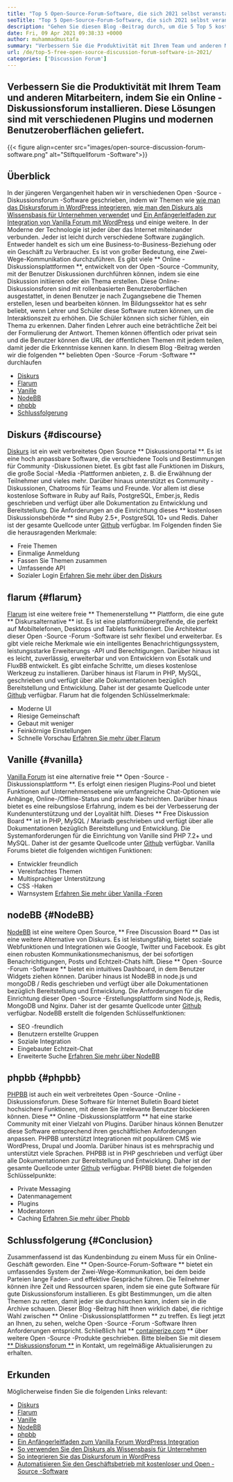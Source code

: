 ```yaml
---
title: "Top 5 Open-Source-Forum-Software, die sich 2021 selbst veranstalten können" 
seoTitle: "Top 5 Open-Source-Forum-Software, die sich 2021 selbst veranstalten können" 
description: "Gehen Sie diesen Blog -Beitrag durch, um die 5 Top 5 kostenlosen Open -Source -Forum -Software zu erhalten, die Diskurs, Flarum, Vanille, NodeBB und PHPBB enthält." 
date: Fri, 09 Apr 2021 09:38:33 +0000
author: muhammadmustafa
summary: "Verbessern Sie die Produktivität mit Ihrem Team und anderen Mitarbeitern, indem Sie ein Online -Diskussionsforum installieren. Diese Lösungen sind mit verschiedenen Plugins und modernen Benutzeroberflächen geliefert." 
url: /de/top-5-free-open-source-discussion-forum-software-in-2021/
categories: ['Discussion Forum']
---
```


## Verbessern Sie die Produktivität mit Ihrem Team und anderen Mitarbeitern, indem Sie ein Online -Diskussionsforum installieren. Diese Lösungen sind mit verschiedenen Plugins und modernen Benutzeroberflächen geliefert.

{{< figure align=center src="images/open-source-discussion-forum-software.png" alt="Stiftquellforum -Software">}}


## **Überblick**
In der jüngeren Vergangenheit haben wir in verschiedenen Open -Source -Diskussionsforum -Software geschrieben, indem wir Themen wie [wie man das Diskursforum in WordPress integrieren][1], [wie man den Diskurs als Wissensbasis für Unternehmen verwendet][2] und [ Ein Anfängerleitfaden zur Integration von Vanilla Forum mit WordPress][3] und einige weitere. In der Moderne der Technologie ist jeder über das Internet miteinander verbunden. Jeder ist leicht durch verschiedene Software zugänglich. Entweder handelt es sich um eine Business-to-Business-Beziehung oder ein Geschäft zu Verbraucher. Es ist von großer Bedeutung, eine Zwei-Wege-Kommunikation durchzuführen. Es gibt viele ** Online -Diskussionsplattformen **, entwickelt von der Open -Source -Community, mit der Benutzer Diskussionen durchführen können, indem sie eine Diskussion initiieren oder ein Thema erstellen.
Diese Online-Diskussionsforen sind mit rollenbasierten Benutzeroberflächen ausgestattet, in denen Benutzer je nach Zugangsebene die Themen erstellen, lesen und bearbeiten können. Im Bildungssektor hat es sehr beliebt, wenn Lehrer und Schüler diese Software nutzen können, um die Interaktionszeit zu erhöhen. Die Schüler können sich sicher fühlen, ein Thema zu erkennen. Daher finden Lehrer auch eine beträchtliche Zeit bei der Formulierung der Antwort. Themen können öffentlich oder privat sein und die Benutzer können die URL der öffentlichen Themen mit jedem teilen, damit jeder die Erkenntnisse kennen kann. In diesem Blog -Beitrag werden wir die folgenden ** beliebten Open -Source -Forum -Software ** durchlaufen
  * [Diskurs][4]
  * [Flarum][5]
  * [Vanille][6]
  * [NodeBB][7]
  * [phpbb][8]
  * [Schlussfolgerung][9]

## Diskurs {#discourse}
[Diskurs][10] ist ein weit verbreitetes Open Source ** Diskussionsportal **. Es ist eine hoch anpassbare Software, die verschiedene Tools und Bestimmungen für Community -Diskussionen bietet. Es gibt fast alle Funktionen im Diskurs, die große Social -Media -Plattformen anbieten, z. B. die Erwähnung der Teilnehmer und vieles mehr. Darüber hinaus unterstützt es Community -Diskussionen, Chatrooms für Teams und Freunde. Vor allem ist diese kostenlose Software in Ruby auf Rails, PostgreSQL, Ember.js, Redis geschrieben und verfügt über alle Dokumentation zu Entwicklung und Bereitstellung. Die Anforderungen an die Einrichtung dieses ** kostenlosen Diskussionsbehörde ** sind Ruby 2.5+, PostgreSQL 10+ und Redis. Daher ist der gesamte Quellcode unter [Github][11] verfügbar.
Im Folgenden finden Sie die herausragenden Merkmale:
  * Freie Themen
  * Einmalige Anmeldung
  * Fassen Sie Themen zusammen
  * Umfassende API
  * Sozialer Login
[Erfahren Sie mehr über den Diskurs][12]

## flarum {#flarum}
[Flarum][13] ist eine weitere freie ** Themenerstellung ** Plattform, die eine gute ** Diskursalternative ** ist. Es ist eine plattformübergreifende, die perfekt auf Mobiltelefonen, Desktops und Tablets funktioniert. Die Architektur dieser Open -Source -Forum -Software ist sehr flexibel und erweiterbar. Es gibt viele reiche Merkmale wie ein intelligentes Benachrichtigungssystem, leistungsstarke Erweiterungs -API und Berechtigungen. Darüber hinaus ist es leicht, zuverlässig, erweiterbar und von Entwicklern von Esotalk und FluxBB entwickelt. Es gibt einfache Schritte, um dieses kostenlose Werkzeug zu installieren. Darüber hinaus ist Flarum in PHP, MySQL, geschrieben und verfügt über alle Dokumentationen bezüglich Bereitstellung und Entwicklung. Daher ist der gesamte Quellcode unter [Github][14] verfügbar.
Flarum hat die folgenden Schlüsselmerkmale:
  * Moderne UI
  * Riesige Gemeinschaft
  * Gebaut mit weniger
  * Feinkörnige Einstellungen
  * Schnelle Vorschau
[Erfahren Sie mehr über Flarum][15]

## Vanille {#vanilla}
[Vanilla Forum][16] ist eine alternative freie ** Open -Source -Diskussionsplattform **. Es erfolgt einen riesigen Plugins-Pool und bietet Funktionen auf Unternehmensebene wie umfangreiche Chat-Optionen wie Anhänge, Online-/Offline-Status und private Nachrichten. Darüber hinaus bietet es eine reibungslose Erfahrung, indem es bei der Verbesserung der Kundenunterstützung und der Loyalität hilft. Dieses ** Free Diskussion Board ** ist in PHP, MySQL / Mariadb geschrieben und verfügt über alle Dokumentationen bezüglich Bereitstellung und Entwicklung. Die Systemanforderungen für die Einrichtung von Vanille sind PHP 7.2+ und MySQL. Daher ist der gesamte Quellcode unter [Github][17] verfügbar.
Vanilla Forums bietet die folgenden wichtigen Funktionen:
  * Entwickler freundlich
  * Vereinfachtes Themen
  * Multisprachiger Unterstützung
  * CSS -Haken
  * Warnsystem
[Erfahren Sie mehr über Vanilla -Foren][18]

## nodeBB {#NodeBB}
[NodeBB][19] ist eine weitere Open Source, ** Free Discussion Board ** Das ist eine weitere Alternative von Diskurs. Es ist leistungsfähig, bietet soziale Webfunktionen und Integrationen wie Google, Twitter und Facebook. Es gibt einen robusten Kommunikationsmechanismus, der bei sofortigen Benachrichtigungen, Posts und Echtzeit-Chats hilft. Diese ** Open -Source -Forum -Software ** bietet ein intuitives Dashboard, in dem Benutzer Widgets ziehen können. Darüber hinaus ist NodeBB in node.js und mongoDB / Redis geschrieben und verfügt über alle Dokumentationen bezüglich Bereitstellung und Entwicklung. Die Anforderungen für die Einrichtung dieser Open -Source -Erstellungsplattform sind Node.js, Redis, MongoDB und Nginx. Daher ist der gesamte Quellcode unter [Github][20] verfügbar.
NodeBB erstellt die folgenden Schlüsselfunktionen:
  * SEO -freundlich
  * Benutzern erstellte Gruppen
  * Soziale Integration
  * Eingebauter Echtzeit-Chat
  * Erweiterte Suche
[Erfahren Sie mehr über NodeBB][21]

## phpbb {#phpbb}
[PHPBB][22] ist auch ein weit verbreitetes Open -Source -Online -Diskussionsforum. Diese Software für Internet Bulletin Board bietet hochsichere Funktionen, mit denen Sie irrelevante Benutzer blockieren können. Diese ** Online -Diskussionsplattform ** hat eine starke Community mit einer Vielzahl von Plugins. Darüber hinaus können Benutzer diese Software entsprechend ihren geschäftlichen Anforderungen anpassen. PHPBB unterstützt Integrationen mit populärem CMS wie WordPress, Drupal und Joomla. Darüber hinaus ist es mehrsprachig und unterstützt viele Sprachen. PHPBB ist in PHP geschrieben und verfügt über alle Dokumentationen zur Bereitstellung und Entwicklung. Daher ist der gesamte Quellcode unter [Github][23] verfügbar.
PHPBB bietet die folgenden Schlüsselpunkte:
  * Private Messaging
  * Datenmanagement
  * Plugins
  * Moderatoren
  * Caching
[Erfahren Sie mehr über Phpbb][24]

## Schlussfolgerung {#Conclusion}
Zusammenfassend ist das Kundenbindung zu einem Muss für ein Online-Geschäft geworden. Eine ** Open-Source-Forum-Software ** bietet ein umfassendes System der Zwei-Wege-Kommunikation, bei dem beide Parteien lange Faden- und effektive Gespräche führen. Die Teilnehmer können ihre Zeit und Ressourcen sparen, indem sie eine gute Software für gute Diskussionsforum installieren. Es gibt Bestimmungen, um die alten Themen zu retten, damit jeder sie durchsuchen kann, indem sie in die Archive schauen. Dieser Blog -Beitrag hilft Ihnen wirklich dabei, die richtige Wahl zwischen ** Online -Diskussionsplattformen ** zu treffen. Es liegt jetzt an Ihnen, zu sehen, welche Open -Source -Forum -Software Ihren Anforderungen entspricht.
Schließlich hat ** [containerize.com][25] ** über weitere Open -Source -Produkte geschrieben. Bitte bleiben Sie mit diesem [** Diskussionsforum **][26] in Kontakt, um regelmäßige Aktualisierungen zu erhalten.

## Erkunden
Möglicherweise finden Sie die folgenden Links relevant:
  * [Diskurs][10]
  * [Flarum][13]
  * [Vanille][16]
  * [NodeBB][19]
  * [phpbb][22]
  * [Ein Anfängerleitfaden zum Vanilla Forum WordPress Integration][27]
  * [So verwenden Sie den Diskurs als Wissensbasis für Unternehmen][2]
  * [So integrieren Sie das Diskursforum in WordPress][1]
  * [Automatisieren Sie den Geschäftsbetrieb mit kostenloser und Open -Source -Software][28]

  
[1]: https://blog.containerize.com/blogging/how-to-integrate-discourse-forum-with-wordpress/
[2]: https://blog.containerize.com/discussion-forum/how-to-use-discourse-as-a-knowledge-base/
[3]: https://blog.containerize.com/blogging/how-to-a-install-plugin-in-wordpress-vanilla-forum/
[4]: #Discourse
[5]: #Flarum
[6]: #Vanilla
[7]: #NodeBB
[8]: #phpBB
[9]: #Conclusion
[10]: https://products.containerize.com/discussion-forum/discourse
[11]: https://github.com/discourse/discourse
[12]: https://www.discourse.org/
[13]: https://products.containerize.com/discussion-forum/flarum
[14]: https://github.com/flarum/flarum
[15]: http://flarum.org
[16]: https://products.containerize.com/discussion-forum/vanilla
[17]: https://github.com/vanilla/vanilla
[18]: https://open.vanillaforums.com/
[19]: https://products.containerize.com/discussion-forum/nodebb
[20]: https://github.com/NodeBB/NodeBB
[21]: https://nodebb.org/
[22]: https://products.containerize.com/discussion-forum/phpbb
[23]: https://github.com/phpbb/phpbb
[24]: https://www.phpbb.com/
[25]: https://www.containerize.com/
[26]: https://products.containerize.com/discussion-forum/
[27]: https://blog.containerize.com/blogging/how-to-a-install-plugin-in-wordpress-vanilla-forum/
[28]: https://blog.containerize.com/blogging/automate-business-operations-using-open-source-software/
